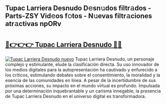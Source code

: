 ## Tupac Larriera Desnudo D𝚎sn𝚞dos filtr𝚊dos - Parts-ZSY Vid𝚎os f𝚘tos - N𝚞evas filtr𝚊ciones atr𝚊ctivas npORv

# <h2><a href="http://mbcbol.tromn.icu/?c=Tupac+Larriera+Desnudo">🔗👉👉👉 Tupac Larriera Desnudo 🔗🔗</a></h2>

[![Tupac Larriera Desnudo nuevo](https://i.imgur.com/pEAQMta.gif)](http://mbcbol.tromn.icu/?c=Tupac+Larriera+Desnudo)
Tupac Larriera Desnudo, un personaje complejo y estimulante, elude la clasificación directa. Su uso innovador de los medios digitales para la autopresentación ha cautivado y enfurecido a los críticos, estimulando debates sobre el consentimiento, la moralidad y la esencia de las comunidades en línea. A pesar de la incertidumbre de sus próximas acciones, su impacto en el mundo virtual es profundo. Impulsada por una determinación inquebrantable y un carisma innegable, la presencia de Tupac Larriera Desnudo en el universo digital es transformadora.
